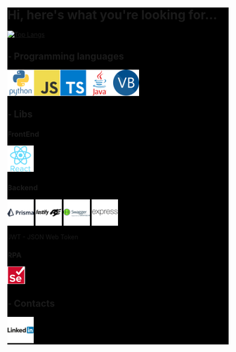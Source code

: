 <div style="background: black"; width: 100%>
  <h1> 
    Hi, here's what you're looking for...
  </h1>
  <div style="width: 20%;">
      <a href="https://github.com/SeuPerfilAqui/github-readme-stats">
        <img src="https://github-readme-stats.vercel.app/api/top-langs/?username=Deivyson1401&langs_count=8" alt="Top Langs" />
      </a>
  </div>
<div>
  <h2>
    - Programming languages
  </h2>
  <div style="display: flex">
    <img style="width: 60px;" src="https://github.com/devicons/devicon/blob/master/icons/python/python-original-wordmark.svg">  
    <img style="width: 60px;" src="https://github.com/devicons/devicon/blob/master/icons/javascript/javascript-original.svg">  
    <img style="width: 60px;" src="https://github.com/devicons/devicon/blob/master/icons/typescript/typescript-original.svg">  
    <img style="width: 60px;" src="https://github.com/devicons/devicon/blob/master/icons/java/java-original-wordmark.svg">  
    <img style="width: 60px;" src="https://github.com/devicons/devicon/blob/master/icons/visualbasic/visualbasic-original.svg">  
  </div>
  <div>
    <h2>
      - Libs
    </h2>
    <div>
      <h3>
        FrontEnd
      </h3>
      <img style="width: 60px;" src="https://github.com/devicons/devicon/blob/master/icons/react/react-original-wordmark.svg">
    </div>
    <div>
      <h3>
        Backend
      </h3>
      <img style="width: 60px;" src="https://github.com/devicons/devicon/blob/master/icons/prisma/prisma-original-wordmark.svg">  
      <img style="width: 60px;" src="https://github.com/devicons/devicon/blob/master/icons/fastify/fastify-original-wordmark.svg">
      <img style="width: 60px;" src="https://github.com/devicons/devicon/blob/master/icons/swagger/swagger-original-wordmark.svg">
      <img style="width: 60px;" src="https://github.com/devicons/devicon/blob/master/icons/express/express-original-wordmark.svg">
      <p>JWT - JSON Web Token</p>
    </div>
    <div>
      <h3>
        RPA
      </h3>
        <img style="width: 40px;" src="https://github.com/devicons/devicon/blob/master/icons/selenium/selenium-original.svg">
    </div>
  </div>
  <div>
    <h2>
      - Contacts
    </h2>
      <a href="https://www.linkedin.com/in/deivyson-silva-218b84297" target="blank">
        <img style="width: 60px;" src="https://github.com/devicons/devicon/blob/master/icons/linkedin/linkedin-original-wordmark.svg">
      </a>
  </div>
</div>
</div>
